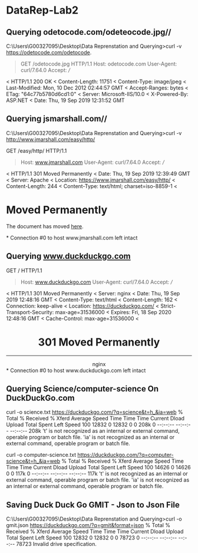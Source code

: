 
# DataRep-Lab2

## Querying odetocode.com/odeteocode.jpg// ##
C:\Users\G00327095\Desktop\Data Reprenstation and Querying>curl -v https://odetocode.com/odetocode.
> GET /odetocode.jpg HTTP/1.1
> Host: odetocode.com
> User-Agent: curl/7.64.0
> Accept: */*

< HTTP/1.1 200 OK
< Content-Length: 11751
< Content-Type: image/jpeg
< Last-Modified: Mon, 10 Dec 2012 02:44:57 GMT
< Accept-Ranges: bytes
< ETag: "64c77b5780d6cd1:0"
< Server: Microsoft-IIS/10.0
< X-Powered-By: ASP.NET
< Date: Thu, 19 Sep 2019 12:31:52 GMT


## Querying jsmarshall.com// ##
C:\Users\G00327095\Desktop\Data Reprenstation and Querying>curl -v http://www.jmarshall.com/easy/http/

GET /easy/http/ HTTP/1.1
> Host: www.jmarshall.com
> User-Agent: curl/7.64.0
> Accept: */*
>
< HTTP/1.1 301 Moved Permanently
< Date: Thu, 19 Sep 2019 12:39:49 GMT
< Server: Apache
< Location: https://www.jmarshall.com/easy/http/
< Content-Length: 244
< Content-Type: text/html; charset=iso-8859-1
<
<!DOCTYPE HTML PUBLIC "-//IETF//DTD HTML 2.0//EN">
<html><head>
<title>301 Moved Permanently</title>
</head><body>
<h1>Moved Permanently</h1>
<p>The document has moved <a href="https://www.jmarshall.com/easy/http/">here</a>.</p>
</body></html>
* Connection #0 to host www.jmarshall.com left intact

## Querying www.duckduckgo.com ##
 GET / HTTP/1.1
> Host: www.duckduckgo.com
> User-Agent: curl/7.64.0
> Accept: */*
>
< HTTP/1.1 301 Moved Permanently
< Server: nginx
< Date: Thu, 19 Sep 2019 12:48:16 GMT
< Content-Type: text/html
< Content-Length: 162
< Connection: keep-alive
< Location: https://duckduckgo.com/
< Strict-Transport-Security: max-age=31536000
< Expires: Fri, 18 Sep 2020 12:48:16 GMT
< Cache-Control: max-age=31536000
<
<html>
<head><title>301 Moved Permanently</title></head>
<body>
<center><h1>301 Moved Permanently</h1></center>
<hr><center>nginx</center>
</body>
</html>
* Connection #0 to host www.duckduckgo.com left intact


## Querying Science/computer-science On DuckDuckGo.com ##

curl -o science.txt https://duckduckgo.com/?q=science&t=h_&ia=web
  % Total    % Received % Xferd  Average Speed   Time    Time     Time  Current
                                 Dload  Upload   Total   Spent    Left  Speed
100 12832    0 12832    0     0   208k      0 --:--:-- --:--:-- --:--:--  208k
't' is not recognized as an internal or external command,
operable program or batch file.
'ia' is not recognized as an internal or external command,
operable program or batch file.

curl -o computer-science.txt https://duckduckgo.com/?q=computer-science&t=h_&ia=web
  % Total    % Received % Xferd  Average Speed   Time    Time     Time  Current
                                 Dload  Upload   Total   Spent    Left  Speed
100 14626    0 14626    0     0   117k      0 --:--:-- --:--:-- --:--:--  117k
't' is not recognized as an internal or external command,
operable program or batch file.
'ia' is not recognized as an internal or external command,
operable program or batch file.


## Saving Duck Duck Go GMIT - Json to Json File ##

C:\Users\G00327095\Desktop\Data Reprenstation and Querying>curl -o gmit.json https://duckduckgo.com/?q=gmit&format=json
  % Total    % Received % Xferd  Average Speed   Time    Time     Time  Current
                                 Dload  Upload   Total   Spent    Left  Speed
100 12832    0 12832    0     0  78723      0 --:--:-- --:--:-- --:--:-- 78723
Invalid drive specification.
